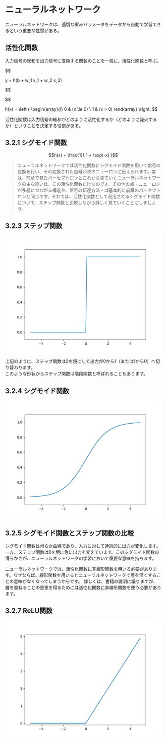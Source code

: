 # ニューラルネットワーク

ニューラルネットワークは、適切な重みパラメータをデータから自動で学習できるという重要な性質がある。

## 活性化関数

入力信号の総和を出力信号に変換する関数のことを一般に、活性化関数と呼ぶ。

$$

y = h(b + w_1 x_1 + w_2 x_2)

$$

$$

h(x) =  \left \{
\begin{array}{l}
0 & (x \le 0) \\
1 & (x > 0)
\end{array}
\right.
$$

活性化関数は入力信号の総和がどのように活性化するか（どのように発火するか）ということを決定する役割がある。


## 3.2.1 シグモイド関数

$$h(x) = \frac{1}{ 1 + \exp(-x) }$$

> ニューラルネットワークでは活性化関数にシグモイド関数を用いて信号の変換を行い、その変換された信号が次のニューロンに伝えられます。実は、前章で見たパーセプトロンとこれから見ていくニューラルネットワークの主な違いは、この活性化関数だけなのです。その他の点 - ニューロンが多層につながる構造や、信号の伝達方法 - は基本的に前章のパーセプトロンと同じです。それでは、活性化関数として利用されるシグモイド関数について、ステップ関数と比較しながら詳しく見ていくことにしましょう。

## 3.2.3 ステップ関数

![ステップ関数](img/step.png)

上記のように、ステップ関数は0を境にして出力が0から1（または1から0）へ切り替わります。   
このような形状からステップ関数は階段関数と呼ばれることもあります。


## 3.2.4 シグモイド関数

![シグモイド関数](img/sigmoid.png)

## 3.2.5 シグモイド関数とステップ関数の比較

シグモイド関数は滑らか曲線であり、入力に対して連続的に出力が変化します。一方、ステップ関数は0を境に急に出力を変えています。このシグモイド関数の滑らかさが、ニューラルネットワークの学習において重要な意味を持ちます。

ニューラルネットワークでは、活性化関数に非線形関数を用いる必要があります。なぜならば、線形関数を用いるとニューラルネットワークで層を深くすることの意味がなくなってしまうからです。
詳しくは、書籍の説明に譲りますが、層を重ねることの恩恵を得るためには活性化関数に非線形関数を使う必要があります。

## 3.2.7 ReLU関数

![ReLU関数](img/relu.png)